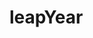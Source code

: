 # leapYear

<!-- TODO-START
TODO: Fill short description here.

## Type signature

TODO: Fill type signature down below.

```
any ⇒ any
```

## Examples

TODO: List at least one example down below.

```javascript
leapYear(); // ⇒ TODO
```

## Questions

TODO: List questions that may this function answers.
TODO-END -->
